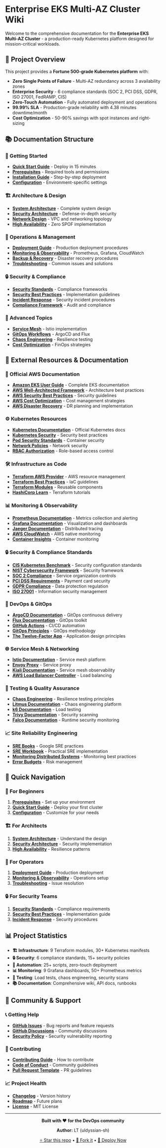 # Enterprise EKS Multi-AZ Cluster Wiki

Welcome to the comprehensive documentation for the **Enterprise EKS Multi-AZ Cluster** - a production-ready Kubernetes platform designed for mission-critical workloads.

## 🎯 Project Overview

This project provides a **Fortune 500-grade Kubernetes platform** with:

- **Zero Single Points of Failure** - Multi-AZ redundancy across 3 availability zones
- **Enterprise Security** - 6 compliance standards (SOC 2, PCI DSS, GDPR, ISO 27001, FedRAMP, CIS)
- **Zero-Touch Automation** - Fully automated deployment and operations
- **99.99% SLA** - Production-grade reliability with 4.38 minutes downtime/month
- **Cost Optimization** - 50-90% savings with spot instances and right-sizing

## 📚 Documentation Structure

### 🚀 Getting Started
- **[Quick Start Guide](Quick-Start-Guide)** - Deploy in 15 minutes
- **[Prerequisites](Prerequisites)** - Required tools and permissions
- **[Installation Guide](Installation-Guide)** - Step-by-step deployment
- **[Configuration](Configuration)** - Environment-specific settings

### 🏗️ Architecture & Design
- **[System Architecture](System-Architecture)** - Complete system design
- **[Security Architecture](Security-Architecture)** - Defense-in-depth security
- **[Network Design](Network-Design)** - VPC and networking topology
- **[High Availability](High-Availability)** - Zero SPOF implementation

### 🔧 Operations & Management
- **[Deployment Guide](Deployment-Guide)** - Production deployment procedures
- **[Monitoring & Observability](Monitoring-Observability)** - Prometheus, Grafana, CloudWatch
- **[Backup & Recovery](Backup-Recovery)** - Disaster recovery procedures
- **[Troubleshooting](Troubleshooting)** - Common issues and solutions

### 🔒 Security & Compliance
- **[Security Standards](Security-Standards)** - Compliance frameworks
- **[Security Best Practices](Security-Best-Practices)** - Implementation guidelines
- **[Incident Response](Incident-Response)** - Security incident procedures
- **[Compliance Framework](Compliance-Framework)** - Audit and compliance

### 🚀 Advanced Topics
- **[Service Mesh](Service-Mesh)** - Istio implementation
- **[GitOps Workflows](GitOps-Workflows)** - ArgoCD and Flux
- **[Chaos Engineering](Chaos-Engineering)** - Resilience testing
- **[Cost Optimization](Cost-Optimization)** - FinOps strategies

## 🔗 External Resources & Documentation

### 📖 Official AWS Documentation
- **[Amazon EKS User Guide](https://docs.aws.amazon.com/eks/latest/userguide/)** - Complete EKS documentation
- **[AWS Well-Architected Framework](https://aws.amazon.com/architecture/well-architected/)** - Architecture best practices
- **[AWS Security Best Practices](https://aws.amazon.com/architecture/security-identity-compliance/)** - Security guidelines
- **[AWS Cost Optimization](https://aws.amazon.com/architecture/cost-optimization/)** - Cost management strategies
- **[AWS Disaster Recovery](https://aws.amazon.com/disaster-recovery/)** - DR planning and implementation

### ⚙️ Kubernetes Resources
- **[Kubernetes Documentation](https://kubernetes.io/docs/)** - Official Kubernetes docs
- **[Kubernetes Security](https://kubernetes.io/docs/concepts/security/)** - Security best practices
- **[Pod Security Standards](https://kubernetes.io/docs/concepts/security/pod-security-standards/)** - Container security
- **[Network Policies](https://kubernetes.io/docs/concepts/services-networking/network-policies/)** - Network security
- **[RBAC Authorization](https://kubernetes.io/docs/reference/access-authn-authz/rbac/)** - Role-based access control

### 🛠️ Infrastructure as Code
- **[Terraform AWS Provider](https://registry.terraform.io/providers/hashicorp/aws/latest/docs)** - AWS resource management
- **[Terraform Best Practices](https://www.terraform.io/docs/cloud/guides/recommended-practices/index.html)** - IaC guidelines
- **[Terraform Modules](https://registry.terraform.io/browse/modules)** - Reusable components
- **[HashiCorp Learn](https://learn.hashicorp.com/terraform)** - Terraform tutorials

### 📊 Monitoring & Observability
- **[Prometheus Documentation](https://prometheus.io/docs/)** - Metrics collection and alerting
- **[Grafana Documentation](https://grafana.com/docs/)** - Visualization and dashboards
- **[Jaeger Documentation](https://www.jaegertracing.io/docs/)** - Distributed tracing
- **[AWS CloudWatch](https://docs.aws.amazon.com/cloudwatch/)** - AWS native monitoring
- **[Container Insights](https://docs.aws.amazon.com/AmazonCloudWatch/latest/monitoring/ContainerInsights.html)** - Container monitoring

### 🔒 Security & Compliance Standards
- **[CIS Kubernetes Benchmark](https://www.cisecurity.org/benchmark/kubernetes)** - Security configuration standards
- **[NIST Cybersecurity Framework](https://www.nist.gov/cyberframework)** - Security framework
- **[SOC 2 Compliance](https://www.aicpa.org/interestareas/frc/assuranceadvisoryservices/aicpasoc2report.html)** - Service organization controls
- **[PCI DSS Requirements](https://www.pcisecuritystandards.org/pci_security/)** - Payment card security
- **[GDPR Compliance](https://gdpr.eu/)** - Data protection regulation
- **[ISO 27001](https://www.iso.org/isoiec-27001-information-security.html)** - Information security management

### 🔄 DevOps & GitOps
- **[ArgoCD Documentation](https://argo-cd.readthedocs.io/)** - GitOps continuous delivery
- **[Flux Documentation](https://fluxcd.io/docs/)** - GitOps toolkit
- **[GitHub Actions](https://docs.github.com/en/actions)** - CI/CD automation
- **[GitOps Principles](https://www.gitops.tech/)** - GitOps methodology
- **[The Twelve-Factor App](https://12factor.net/)** - Application design principles

### 🌐 Service Mesh & Networking
- **[Istio Documentation](https://istio.io/latest/docs/)** - Service mesh platform
- **[Envoy Proxy](https://www.envoyproxy.io/docs/)** - Service proxy
- **[Kiali Documentation](https://kiali.io/docs/)** - Service mesh observability
- **[AWS Load Balancer Controller](https://kubernetes-sigs.github.io/aws-load-balancer-controller/)** - Load balancing

### 🧪 Testing & Quality Assurance
- **[Chaos Engineering](https://principlesofchaos.org/)** - Resilience testing principles
- **[Litmus Documentation](https://docs.litmuschaos.io/)** - Chaos engineering platform
- **[k6 Documentation](https://k6.io/docs/)** - Load testing
- **[Trivy Documentation](https://aquasecurity.github.io/trivy/)** - Security scanning
- **[Falco Documentation](https://falco.org/docs/)** - Runtime security monitoring

### 📈 Site Reliability Engineering
- **[SRE Books](https://sre.google/books/)** - Google SRE practices
- **[SRE Workbook](https://sre.google/workbook/table-of-contents/)** - Practical SRE implementation
- **[Monitoring Distributed Systems](https://sre.google/sre-book/monitoring-distributed-systems/)** - Monitoring best practices
- **[Error Budgets](https://sre.google/sre-book/embracing-risk/)** - Risk management

## 🚀 Quick Navigation

### 🎯 For Beginners
1. **[Prerequisites](Prerequisites)** - Set up your environment
2. **[Quick Start Guide](Quick-Start-Guide)** - Deploy your first cluster
3. **[Configuration](Configuration)** - Customize for your needs

### 🏗️ For Architects
1. **[System Architecture](System-Architecture)** - Understand the design
2. **[Security Architecture](Security-Architecture)** - Security implementation
3. **[High Availability](High-Availability)** - Resilience patterns

### 🔧 For Operators
1. **[Deployment Guide](Deployment-Guide)** - Production deployment
2. **[Monitoring & Observability](Monitoring-Observability)** - Operations setup
3. **[Troubleshooting](Troubleshooting)** - Issue resolution

### 🔒 For Security Teams
1. **[Security Standards](Security-Standards)** - Compliance requirements
2. **[Security Best Practices](Security-Best-Practices)** - Implementation guide
3. **[Incident Response](Incident-Response)** - Security procedures

## 📊 Project Statistics

- **🏗️ Infrastructure**: 9 Terraform modules, 30+ Kubernetes manifests
- **🔒 Security**: 6 compliance standards, 15+ security policies
- **🤖 Automation**: 25+ scripts, zero-touch deployment
- **📊 Monitoring**: 9 Grafana dashboards, 50+ Prometheus metrics
- **🧪 Testing**: Load tests, chaos engineering, security scans
- **📚 Documentation**: Comprehensive wiki, API docs, runbooks

## 🤝 Community & Support

### 📞 Getting Help
- **[GitHub Issues](https://github.com/uldyssian-sh/aws-ent-eks-multi-az-cluster/issues)** - Bug reports and feature requests
- **[GitHub Discussions](https://github.com/uldyssian-sh/aws-ent-eks-multi-az-cluster/discussions)** - Community discussions
- **[Security Policy](https://github.com/uldyssian-sh/aws-ent-eks-multi-az-cluster/security/policy)** - Security vulnerability reporting

### 🤝 Contributing
- **[Contributing Guide](https://github.com/uldyssian-sh/aws-ent-eks-multi-az-cluster/blob/main/.github/CONTRIBUTING.md)** - How to contribute
- **[Code of Conduct](https://github.com/uldyssian-sh/aws-ent-eks-multi-az-cluster/blob/main/CODE_OF_CONDUCT.md)** - Community guidelines
- **[Pull Request Template](https://github.com/uldyssian-sh/aws-ent-eks-multi-az-cluster/blob/main/.github/pull_request_template.md)** - PR guidelines

### 📈 Project Health
- **[Changelog](https://github.com/uldyssian-sh/aws-ent-eks-multi-az-cluster/blob/main/CHANGELOG.md)** - Version history
- **[Roadmap](https://github.com/uldyssian-sh/aws-ent-eks-multi-az-cluster/blob/main/docs/ROADMAP.md)** - Future plans
- **[License](https://github.com/uldyssian-sh/aws-ent-eks-multi-az-cluster/blob/main/LICENSE)** - MIT License

---

<div align="center">

**Built with ❤️ for the DevOps community**

**Author:** LT (uldyssian-sh)

[⭐ Star this repo](https://github.com/uldyssian-sh/aws-ent-eks-multi-az-cluster) • [🍴 Fork it](https://github.com/uldyssian-sh/aws-ent-eks-multi-az-cluster/fork) • [🚀 Deploy Now](Quick-Start-Guide)

</div>